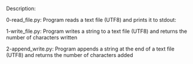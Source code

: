 Description:

0-read_file.py: Program reads a text file (UTF8) and prints it to stdout:

1-write_file.py: Program writes a string to a text file (UTF8) and returns the number of characters written

2-append_write.py: Program appends a string at the end of a text file (UTF8) and returns the number of characters added

